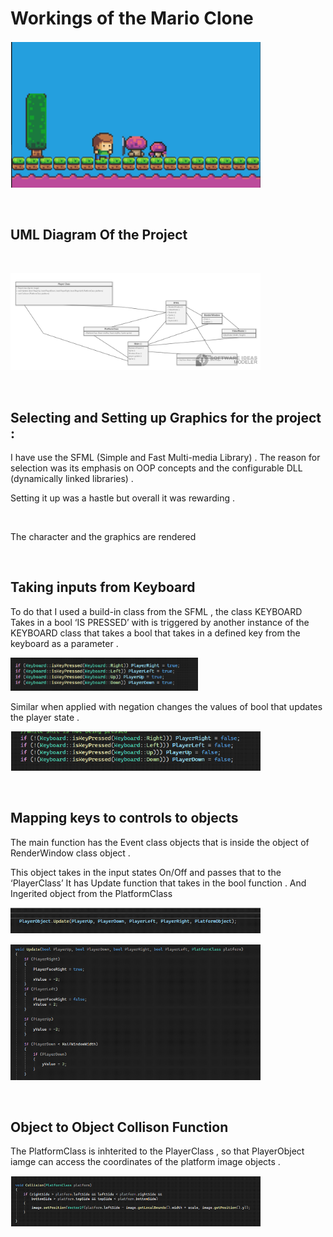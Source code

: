 # Workings of the Mario Clone

<p float="left">
  <img src="Documentation/../../../images/mario1.png" width="400" /> 
</p>

<br>

## UML Diagram Of the Project
<br>

<p float="left">
  <img src="Documentation/images/../../uml.png" width="400" /> 
</p>

<br>

## Selecting and Setting up Graphics for the project :
I have use the SFML (Simple and Fast Multi-media Library) . The reason for selection was its emphasis on OOP concepts and the configurable DLL (dynamically linked libraries) .

Setting it up was a
hastle but overall it was rewarding . 

<br>

The character and the graphics are rendered 

<br>

## Taking inputs from Keyboard
To do that I used a build-in class from the SFML , the class KEYBOARD 
Takes in a bool  ‘IS PRESSED’  with is triggered by another instance of the KEYBOARD class that takes a bool that takes in a defined key from the keyboard as a parameter . 
<p float="left">
  <img src="Documentation/images/../../key1.png" width="300" /> 
</p>
Similar when applied with negation changes the values of bool that updates the player state .
<p float="left">
  <img src="Documentation/../key2.png" width="400" /> 
</p>

<br>

## Mapping keys to controls to objects 
The main function has the Event class objects that is inside the object of RenderWindow class object .

This object takes in the input states On/Off  and passes that to the ‘PlayerClass’
It has Update function that takes in the bool function .
And  
Ingerited object from the PlatformClass 
<p float="left">
  <img src="Documentation/../key_in1.png" width="400" /> 
</p>
<p float="left">
  <img src="Documentation/../key_in2.png" width="400" /> 
</p>

<br>

## Object to Object Collison Function 
The PlatformClass is inhterited to the PlayerClass , so that  PlayerObject iamge can access the coordinates of the platform image objects .
<p float="left">
  <img src="Documentation/../coll1.png" width="400" /> 
</p>


